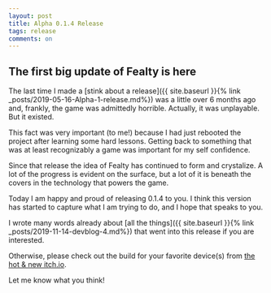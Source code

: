```yaml
---
layout: post
title: Alpha 0.1.4 Release
tags: release
comments: on
---
```


## The first big update of Fealty is here

The last time I made a [stink about a release]({{ site.baseurl }}{% link _posts/2019-05-16-Alpha-1-release.md%}) was a little over 6 months ago and, frankly, the game was admittedly horrible. Actually, it was unplayable. But it existed.

This fact was very important (to me!) because I had just rebooted the project after learning some hard lessons. Getting back to something that was at least recognizably a game was important for my self confidence.
<!--more-->
Since that release the idea of Fealty has continued to form and crystalize. A lot of the progress is evident on the surface, but a lot of it is beneath the covers in the technology that powers the game.

Today I am happy and proud of releasing 0.1.4 to you. I think this version has started to capture what I am trying to do, and I hope that speaks to you.

I wrote many words already about [all the things]({{ site.baseurl }}{% link _posts/2019-11-14-devblog-4.md%}) that went into this release if you are interested.

Otherwise, please check out the build for your favorite device(s) from [the hot & new itch.io](https://fealtydev.itch.io/fealty).

Let me know what you think!
